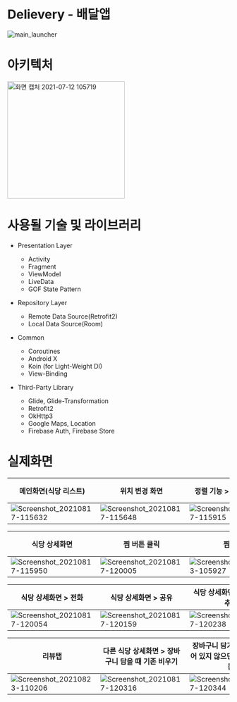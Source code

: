 # Delievery - 배달앱
![main_launcher](https://user-images.githubusercontent.com/38930501/128635946-7e9f5c9a-c97f-447c-8cfd-11f497fb95fc.png)

# 아키텍처

 <img width="266" alt="화면 캡처 2021-07-12 105719" src="https://user-images.githubusercontent.com/38930501/125222021-2aa89e00-e304-11eb-9352-a4144083fd1a.png">

# 사용될 기술 및 라이브러리
* Presentation Layer
  - Activity
  - Fragment
  - ViewModel
  - LiveData
  - GOF State Pattern

* Repository Layer
  - Remote Data Source(Retrofit2)
  - Local Data Source(Room)

* Common
  - Coroutines
  - Android X
  - Koin (for Light-Weight DI)
  - View-Binding

* Third-Party Library
  - Glide, Glide-Transformation
  - Retrofit2
  - OkHttp3
  - Google Maps, Location
  - Firebase Auth, Firebase Store




# 실제화면

|메인화면(식당 리스트)|위치 변경 화면|정렬 기능 > 별점 높은 순|장바구니 추가 > 홈화면에 반영 된 장바구니 버튼|
|---|---|---|---|
|![Screenshot_20210817-115632](https://user-images.githubusercontent.com/38930501/129658036-916671cd-0807-48d2-983f-e92a889ca84b.png)|![Screenshot_20210817-115648](https://user-images.githubusercontent.com/38930501/129658058-3373917c-661f-4026-9fec-94d22b9a2489.png)|![Screenshot_20210817-115915](https://user-images.githubusercontent.com/38930501/129658095-7aa2f9dc-d5ea-4b1f-91ef-fd45cde057bb.png)|![Screenshot_20210817-120256](https://user-images.githubusercontent.com/38930501/129659067-255ce87c-5260-410b-957e-5dba2ad694f0.png)|

|식당 상세화면|찜 버튼 클릭|찜 탭| 스크롤 시 툴바 제목 애니메이션|
|---|---|---|---|
|![Screenshot_20210817-115950](https://user-images.githubusercontent.com/38930501/129658449-dd2b47e2-9141-478c-9e09-01af88513159.png)|![Screenshot_20210817-120005](https://user-images.githubusercontent.com/38930501/129658458-46f823bf-3613-4c4f-b55f-854a71605f3f.png)|![Screenshot_20210823-105927](https://user-images.githubusercontent.com/38930501/130381666-4ba3d77e-fdf9-4a2e-8799-dbf19e11b482.png)|![Screenshot_20210817-120036](https://user-images.githubusercontent.com/38930501/129658535-5d2c15e7-3cc4-4584-9b72-e58d920637de.png)|

|식당 상세화면 > 전화|식당 상세화면 > 공유|식당 상세화면 > 장바구니 추가|장바구니>주문화면|
|---|---|---|---|
|![Screenshot_20210817-120054](https://user-images.githubusercontent.com/38930501/129658876-7d489585-ad8d-4561-a8b0-554aa5489cdb.png)|![Screenshot_20210817-120159](https://user-images.githubusercontent.com/38930501/129658894-0f2ff8e1-ff16-41c3-9757-fb99ea3a3604.png)|![Screenshot_20210817-120238](https://user-images.githubusercontent.com/38930501/129658968-cbbcb15b-83ab-4034-8b26-ff37b95f0777.png)|![Screenshot_20210823-110010](https://user-images.githubusercontent.com/38930501/130381808-f0f1d222-9ce8-4ba9-a8fd-6e7a08910cc4.png)|

|리뷰탭|다른 식당 상세화면 > 장바구니 담을 때 기존 비우기|장바구니 담기 > 로그인 되어 있지 않으면 프로필 탭 이동|
|---|---|---|
|![Screenshot_20210823-110206](https://user-images.githubusercontent.com/38930501/130381951-93996b04-e2e0-4060-903a-da8a96711a3a.png)|![Screenshot_20210817-120316](https://user-images.githubusercontent.com/38930501/129659080-6e4bab65-ddef-4ecc-a929-557f344263eb.png)|![Screenshot_20210817-120344](https://user-images.githubusercontent.com/38930501/129659098-1d1a0d7b-f8e1-4f17-bd30-6d84baf894da.png)|
